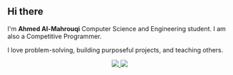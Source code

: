 ## Hi there
I'm **Ahmed Al-Mahrouqi** Computer Science and Engineering student. I am also a Competitive Programmer.

I love problem-solving, building purposeful projects, and teaching others.

<div align="center"> 
  <a href="https://www.linkedin.com/in/al-mahrouqi/" target="_blank">
    <img src="https://img.shields.io/badge/LinkedIn-0077B5?style=for-the-badge&logo=linkedin&logoColor=white" target="_blank" />
  </a>
  <a href="https://discordapp.com/users/1017101770784243782" target="_blank">
     <img src="https://img.shields.io/badge/Discord-5662f6?style=for-the-badge&logo=discord&logoColor=white" target="_blank" />
  </a>
</div>
